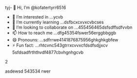 tyj- 👋 Hi, I’m @kofatertyrr6516
- 👀 I’m interested in ...ycvb
- 🌱 I’m currently learning ...dsfbcxcxvxcvbcses
- 💞️ I’m looking to collaborate on ...455456465dsfsdffsdfvvbn
- 📫 How to reach me ...dfg45354fswer56erggbbggb
- 😄 Pronouns: ...sdfrrwe4141876875956ghkghkgbfew
- ⚡ Fun fact: ...rhtcvnc543gtrrxcvvxcfdsdfsdjjxcv
5sfdsadfrththvdf4877cbvhgnhgcvb
<!---cbm
kofatertyrr/kofatertyrr is a ✨ special ✨ repository because its `README.md` (this file) appears on your GitHub profile.
You can click the Preview link to take a look at your changes.e2vbcc
--->2
asdewsd
543534
rwer
